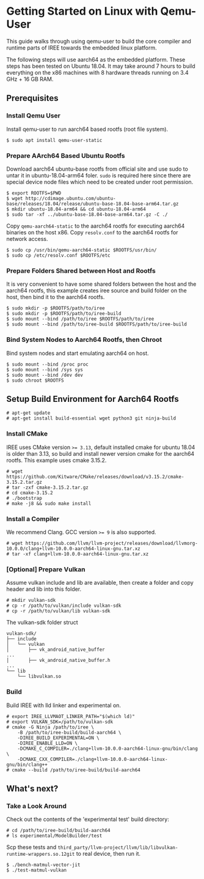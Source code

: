 # Getting Started on Linux with Qemu-User

<!--
Notes to those updating this guide:

    * This document should be __simple__ and cover essential items only.
      Notes for optional components should go in separate files.
-->

This guide walks through using qemu-user to build the core compiler and runtime
parts of IREE towards the embedded linux platform.

The following steps will use aarch64 as the embedded platform. These steps has
been tested on Ubuntu 18.04. It may take around 7 hours to build everything on
the x86 machines with 8 hardware threads running on 3.4 GHz + 16 GB RAM.

## Prerequisites

### Install Qemu User

Install qemu-user to run aarch64 based rootfs (root file system).

```shell
$ sudo apt install qemu-user-static
```

### Prepare AArch64 Based Ubuntu Rootfs

Download aarch64 ubuntu-base rootfs from official site and use sudo to untar it
in ubuntu-18.04-arm64 foler. `sudo` is required here since there are special
device node files which need to be created under root permission.

```shell
$ export ROOTFS=$PWD
$ wget http://cdimage.ubuntu.com/ubuntu-base/releases/18.04/release/ubuntu-base-18.04-base-arm64.tar.gz
$ mkdir ubuntu-18.04-arm64 && cd ubuntu-18.04-arm64
$ sudo tar -xf ../ubuntu-base-18.04-base-arm64.tar.gz -C ./
```

Copy `qemu-aarch64-static` to the aarch64 rootfs for executing aarch64
binaries on the host x86. Copy `resolv.conf` to the aarch64 rootfs for network
access.

```shell
$ sudo cp /usr/bin/qemu-aarch64-static $ROOTFS/usr/bin/
$ sudo cp /etc/resolv.conf $ROOTFS/etc
```

### Prepare Folders Shared between Host and Rootfs

It is very convenient to have some shared folders between the host and the
aarch64 rootfs, this example creates iree source and build folder on the host,
then bind it to the aarch64 rootfs.

```shell
$ sudo mkdir -p $ROOTFS/path/to/iree
$ sudo mkdir -p $ROOTFS/path/to/iree-build
$ sudo mount --bind /path/to/iree $ROOTFS/path/to/iree
$ sudo mount --bind /path/to/iree-build $ROOTFS/path/to/iree-build
```

### Bind System Nodes to Aarch64 Rootfs, then Chroot

Bind system nodes and start emulating aarch64 on host.

```shell
$ sudo mount --bind /proc proc
$ sudo mount --bind /sys sys
$ sudo mount --bind /dev dev
$ sudo chroot $ROOTFS
```

## Setup Build Environment for Aarch64 Rootfs

```shell
# apt-get update
# apt-get install build-essential wget python3 git ninja-build
```

### Install CMake

IREE uses CMake version `>= 3.13`, default installed cmake for ubuntu 18.04 is
older than 3.13, so build and install newer version cmake for the aarch64
rootfs. This example uses cmake 3.15.2.

```shell
# wget https://github.com/Kitware/CMake/releases/download/v3.15.2/cmake-3.15.2.tar.gz
# tar -zxf cmake-3.15.2.tar.gz
# cd cmake-3.15.2
# ./bootstrap
# make -j8 && sudo make install
```

### Install a Compiler

We recommend Clang. GCC version `>= 9` is also supported.

```shell
# wget https://github.com/llvm/llvm-project/releases/download/llvmorg-10.0.0/clang+llvm-10.0.0-aarch64-linux-gnu.tar.xz
# tar -xf clang+llvm-10.0.0-aarch64-linux-gnu.tar.xz
```

### [Optional] Prepare Vulkan

Assume vulkan include and lib are available, then create a folder and copy
header and lib into this folder.

```shell
# mkdir vulkan-sdk
# cp -r /path/to/vulkan/include vulkan-sdk
# cp -r /path/to/vulkan/lib vulkan-sdk
```

The vulkan-sdk folder struct
```shell
vulkan-sdk/
├── include
│   └── vulkan
│       ├── vk_android_native_buffer
...
│       ├── vk_android_native_buffer.h
...
└── lib
    └── libvulkan.so
```

### Build

Build IREE with lld linker and experimental on.

```shell
# export IREE_LLVMAOT_LINKER_PATH="$(which ld)"
# export VULKAN_SDK=/path/to/vulkan-sdk
# cmake -G Ninja /path/to/iree \
    -B /path/to/iree-build/build-aarch64 \
    -DIREE_BUILD_EXPERIMENTAL=ON \
    -DIREE_ENABLE_LLD=ON \
    -DCMAKE_C_COMPILER=./clang+llvm-10.0.0-aarch64-linux-gnu/bin/clang \
    -DCMAKE_CXX_COMPILER=./clang+llvm-10.0.0-aarch64-linux-gnu/bin/clang++
# cmake --build /path/to/iree-build/build-aarch64
```

## What's next?

### Take a Look Around

Check out the contents of the 'experimental test' build directory:

```shell
# cd /path/to/iree-build/build-aarch64
# ls experimental/ModelBuilder/test
```

Scp these tests and `third_party/llvm-project/llvm/lib/libvulkan-runtime-wrappers.so.12git`
to real device, then run it.

```shell
$ ./bench-matmul-vector-jit
$ ./test-matmul-vulkan
```
